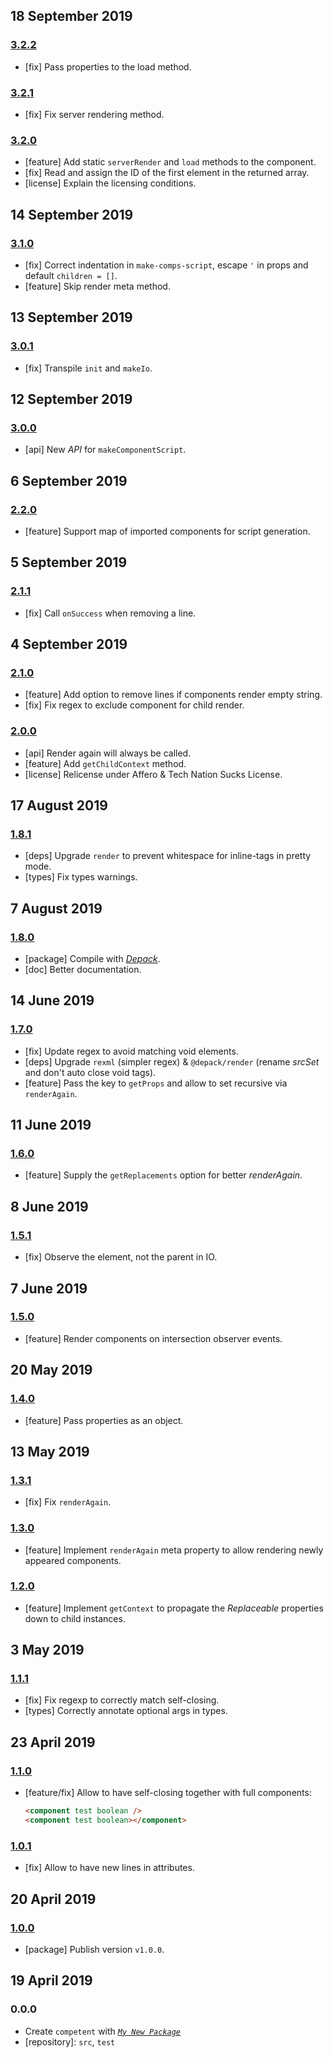 ## 18 September 2019

### [3.2.2](https://github.com/artdecocode/competent/compare/v3.2.1...v3.2.2)

- [fix] Pass properties to the load method.

### [3.2.1](https://github.com/artdecocode/competent/compare/v3.2.0...v3.2.1)

- [fix] Fix server rendering method.

### [3.2.0](https://github.com/artdecocode/competent/compare/v3.1.0...v3.2.0)

- [feature] Add static `serverRender` and `load` methods to the component.
- [fix] Read and assign the ID of the first element in the returned array.
- [license] Explain the licensing conditions.

## 14 September 2019

### [3.1.0](https://github.com/artdecocode/competent/compare/v3.0.1...v3.1.0)

- [fix] Correct indentation in `make-comps-script`, escape `'` in props and default `children = []`.
- [feature] Skip render meta method.

## 13 September 2019

### [3.0.1](https://github.com/artdecocode/competent/compare/v3.0.0...v3.0.1)

- [fix] Transpile `init` and `makeIo`.

## 12 September 2019

### [3.0.0](https://github.com/artdecocode/competent/compare/v2.2.0...v3.0.0)

- [api] New _API_ for `makeComponentScript`.

## 6 September 2019

### [2.2.0](https://github.com/artdecocode/competent/compare/v2.1.1...v2.2.0)

- [feature] Support map of imported components for script generation.

## 5 September 2019

### [2.1.1](https://github.com/artdecocode/competent/compare/v2.1.0...v2.1.1)

- [fix] Call `onSuccess` when removing a line.

## 4 September 2019

### [2.1.0](https://github.com/artdecocode/competent/compare/v2.0.0...v2.1.0)

- [feature] Add option to remove lines if components render empty string.
- [fix] Fix regex to exclude component for child render.

### [2.0.0](https://github.com/artdecocode/competent/compare/v1.8.1...v2.0.0)

- [api] Render again will always be called.
- [feature] Add `getChildContext` method.
- [license] Relicense under Affero & Tech Nation Sucks License.

## 17 August 2019

### [1.8.1](https://github.com/artdecocode/competent/compare/v1.8.0...v1.8.1)

- [deps] Upgrade `render` to prevent whitespace for inline-tags in pretty mode.
- [types] Fix types warnings.

## 7 August 2019

### [1.8.0](https://github.com/artdecocode/competent/compare/v1.7.0...v1.8.0)

- [package] Compile with [_Depack_](https://compiler.page).
- [doc] Better documentation.

## 14 June 2019

### [1.7.0](https://github.com/artdecocode/competent/compare/v1.6.0...v1.7.0)

- [fix] Update regex to avoid matching void elements.
- [deps] Upgrade `rexml` (simpler regex) & `@depack/render` (rename _srcSet_ and don't auto close void tags).
- [feature] Pass the key to `getProps` and allow to set recursive via `renderAgain`.

## 11 June 2019

### [1.6.0](https://github.com/artdecocode/competent/compare/v1.5.1...v1.6.0)

- [feature] Supply the `getReplacements` option for better _renderAgain_.

## 8 June 2019

### [1.5.1](https://github.com/artdecocode/competent/compare/v1.5.0...v1.5.1)

- [fix] Observe the element, not the parent in IO.

## 7 June 2019

### [1.5.0](https://github.com/artdecocode/competent/compare/v1.4.0...v1.5.0)

- [feature] Render components on intersection observer events.

## 20 May 2019

### [1.4.0](https://github.com/artdecocode/competent/compare/v1.3.1...v1.4.0)

- [feature] Pass properties as an object.

## 13 May 2019

### [1.3.1](https://github.com/artdecocode/competent/compare/v1.3.0...v1.3.1)

- [fix] Fix `renderAgain`.

### [1.3.0](https://github.com/artdecocode/competent/compare/v1.2.0...v1.3.0)

- [feature] Implement `renderAgain` meta property to allow rendering newly appeared components.

### [1.2.0](https://github.com/artdecocode/competent/compare/v1.1.1...v1.2.0)

- [feature] Implement `getContext` to propagate the _Replaceable_ properties down to child instances.

## 3 May 2019

### [1.1.1](https://github.com/artdecocode/competent/compare/v1.1.0...v1.1.1)

- [fix] Fix regexp to correctly match self-closing.
- [types] Correctly annotate optional args in types.

## 23 April 2019

### [1.1.0](https://github.com/artdecocode/competent/compare/v1.0.1...v1.1.0)

- [feature/fix] Allow to have self-closing together with full components:
    ```html
    <component test boolean />
    <component test boolean></component>
  ```

### [1.0.1](https://github.com/artdecocode/competent/compare/v1.0.0...v1.0.1)

- [fix] Allow to have new lines in attributes.

## 20 April 2019

### [1.0.0](https://github.com/artdecocode/competent/compare/v0.0.0-pre...v1.0.0)

- [package] Publish version `v1.0.0`.

## 19 April 2019

### 0.0.0

- Create `competent` with _[`My New Package`](https://mnpjs.org)_
- [repository]: `src`, `test`